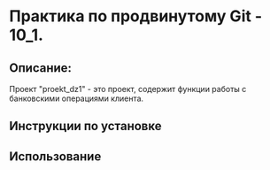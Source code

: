 # Практика по продвинутому Git - 10_1.

## Описание:

Проект "proekt_dz1" - это проект, содержит функции работы с банковскими операциями клиента.

## Инструкции по установке


## Использование

